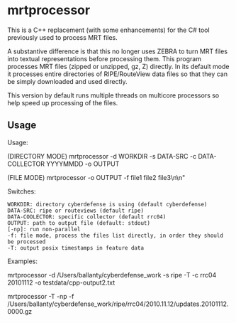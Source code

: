 # mrtprocessor

This is a C++ replacement (with some enhancements) for the C# tool previously used to process MRT files.

A substantive difference is that this no longer uses ZEBRA to turn MRT files into
textual representations before processing them.  This program processes MRT files 
(zipped or unzipped, gz, Z) directly.  In its default mode it processes entire directories
of RIPE/RouteView data files so that they can be simply downloaded and used directly.

This version by default runs multiple threads on multicore processors so help speed
up processing of the files.

##  Usage

Usage: 

(DIRECTORY MODE) mrtprocessor -d WORKDIR -s DATA-SRC -c DATA-COLLECTOR YYYYMMDD -o OUTPUT

(FILE MODE) mrtprocessor -o OUTPUT -f file1 file2 file3\n\n"

Switches:

    WORKDIR: directory cyberdefense is using (default cyberdefense)
    DATA-SRC: ripe or routeviews (default ripe)
    DATA-COOLECTOR: specific collector (default rrc04)
    OUTPUT: path to output file (default: stdout)
    [-np]: run non-parallel
    -f: file mode, process the files list directly, in order they should be processed
    -T: output posix timestamps in feature data

Examples:

mrtprocessor -d /Users/ballanty/cyberdefense_work -s ripe -T -c rrc04 20101112 -o testdata/cpp-output2.txt

mrtprocessor -T -np -f /Users/ballanty/cyberdefense_work/ripe/rrc04/2010.11.12/updates.20101112.0000.gz